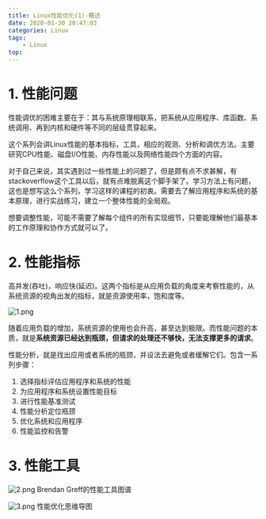 ```yaml
---
title: Linux性能优化(1)-概述
date: 2020-01-30 20:47:03
categories: Linux
tags:
    - Linux
top:
---
```

# 1. 性能问题

性能调优的困难主要在于：其与系统原理相联系，把系统从应用程序、库函数、系统调用、再到内核和硬件等不同的层级贯穿起来。

这个系列会讲Linux性能的基本指标，工具，相应的观测、分析和调优方法。主要研究CPU性能、磁盘I/O性能、内存性能以及网络性能四个方面的内容。


对于自己来说，其实遇到过一些性能上的问题了，但是颇有点不求甚解，有stackoverflow这个工具以后，就有点难脱离这个脚手架了。学习方法上有问题，这也是想写这么个系列，学习这样的课程的初衷。需要去了解应用程序和系统的基本原理，进行实战练习，建立一个整体性能的全局观。

想要调整性能，可能不需要了解每个组件的所有实现细节，只要能理解他们最基本的工作原理和协作方式就可以了。

# 2. 性能指标

高并发(吞吐)，响应快(延迟)。这两个指标是从应用负载的角度来考察性能的，从系统资源的视角出发的指标，就是资源使用率，饱和度等。

![1.png](https://i.loli.net/2020/01/31/rvfmJx3eMwdntlW.png)

随着应用负载的增加，系统资源的使用也会升高，甚至达到极限。而性能问题的本质，就是**系统资源已经达到瓶颈，但请求的处理还不够快，无法支撑更多的请求**。

性能分析，就是找出应用或者系统的瓶颈，并设法去避免或者缓解它们。包含一系列步骤：

1. 选择指标评估应用程序和系统的性能
2. 为应用程序和系统设置性能目标
3. 进行性能基准测试
4. 性能分析定位瓶颈
5. 优化系统和应用程序
6. 性能监控和告警


# 3. 性能工具
![2.png](https://i.loli.net/2020/01/31/5uRyNxQUhdpWAOY.png)
Brendan Greff的性能工具图谱

![3.png](https://i.loli.net/2020/01/31/TtXop59L7BwxmFY.png)
性能优化思维导图